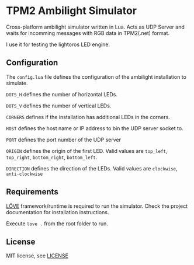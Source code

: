 # TPM2 Ambilight Simulator

Cross-platform ambilight simulator written in Lua.
Acts as UDP Server and waits for incomming messages with RGB data in TPM2(.net) format.

I use it for testing the lightoros LED engine.

Configuration
-------------
The `config.lua` file defines the configuration of the ambilight installation to simulate.

`DOTS_H` defines the number of horizontal LEDs.

`DOTS_V` defines the number of vertical LEDs.

`CORNERS` defines if the installation has additional LEDs in the corners.

`HOST` defines the host name or IP address to bin the UDP server socket to.

`PORT` defines the port number of the UDP server

`ORIGIN` defines the origin of the first LED. Valid values are `top_left`, `top_right`, `bottom_right`, `bottom_left`.

`DIRECTION` defines the direction of the LEDs. Valid values are `clockwise`, `anti-clockwise`

Requirements
------------
[LÖVE](https://love2d.org/) framework/runtime is required to run the simulator.
Check the project documentation for installation instructions. 

Execute `love .` from the root folder to run.

License
-------
MIT license, see [LICENSE](./LICENSE)
